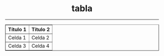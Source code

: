 <HTML>
<HEAD>
<TITLE>página2</TITLE>
<HEAD>

<BODY>
<CENTER><H1>tabla</H1></CENTER>
<HR>
</BODY>
</HTML>
<table border="1" cellpadding="5"
cellspacing="0"width="50%">
<tr>
<th>Título 1</th>
<th>Título 2</th
</tr>
<tr>
<td>Celda 1</td>
<td>Celda 2</td>
</tr>
<tr>
<td>Celda 3</td>
<td>Celda 4</td>
</tr>
</table> 
